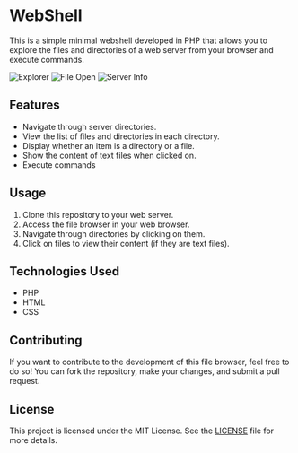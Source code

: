 # WebShell

This is a simple minimal webshell developed in PHP that allows you to explore the files and directories of a web server from your browser and execute commands.

![Explorer](webshell-explorer.png)
![File Open](webshell-explorer-file.png)
![Server Info](webshell-phpinfo.png)

## Features

- Navigate through server directories.
- View the list of files and directories in each directory.
- Display whether an item is a directory or a file.
- Show the content of text files when clicked on.
- Execute commands

## Usage

1. Clone this repository to your web server.
2. Access the file browser in your web browser.
3. Navigate through directories by clicking on them.
4. Click on files to view their content (if they are text files).

## Technologies Used

- PHP
- HTML
- CSS

## Contributing

If you want to contribute to the development of this file browser, feel free to do so! You can fork the repository, make your changes, and submit a pull request.

## License

This project is licensed under the MIT License. See the [LICENSE](LICENSE) file for more details.
